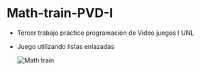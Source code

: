 # Math-train-PVD-I

* Tercer trabajo práctico programación de Video juegos I UNL
* Juego utilizando listas enlazadas

  ![Math train](https://github.com/user-attachments/assets/c4e7d5ec-3a59-4825-88f5-1655a164b67b)


